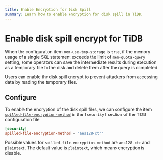 ```yaml
---
title: Enable Encryption for Disk Spill
summary: Learn how to enable encryption for disk spill in TiDB.
---
```


# Enable disk spill encrypt for TiDB

When the configuration item `oom-use-tmp-storage` is `true`, if the memory usage of a single SQL statement exceeds the limit of `mem-quota-query` setting, some operators can save the intermediate results during execution as a temporary file to the disk and delete them after the query is completed.

Users can enable the disk spill encrypt to prevent attackers from accessing data by reading the temporary files.

## Configure

To enable the encryption of the disk spill files, we can configure the item [`spilled-file-encryption-method`](/tidb-configuration-file.md#spilled-file-encryption-method) in the `[security]` section of the TiDB configuration file

```toml
[security]
spilled-file-encryption-method = "aes128-ctr"
```

Possible values for `spilled-file-encryption-method` are `aes128-ctr` and `plaintext`. The default value is `plaintext`, which means encryption is disable.
